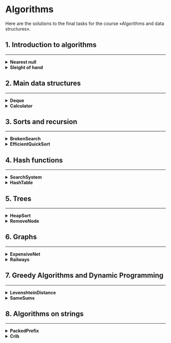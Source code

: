# Algorithms

Here are the solutions to the final tasks for the course «Algorithms and data structures».

## 1. Introduction to algorithms

---
<details>
<summary>
<b>Nearest null</b>
</summary>

<a href="NearestNull.java">Code</a>

Timofey is looking for a place to build his house. The street where he wants to live has a length of n, meaning it consists of n identical consecutive plots. Each plot is either empty or already has a house built on it.

Sociable Timofey doesn't want to live far from other people on this street. Therefore, it is important for him to know the distance to the nearest empty plot for each plot. If the plot is empty, this distance will be zero – the distance to itself.

Help Timofey calculate the desired distances. You have a map of the street. The houses in Timofey's city were numbered in the order they were built, so their numbers on the map are not ordered in any way. Empty plots are marked with zeros.

<table>
    <tbody>
      <tr>
        <td><b>Input</b></td>
        <td><b>Output</b></td>
      </tr>
      <tr>
        <td>
            5
            <br>
            0 1 4 9 0
        </td>
        <td>
            -183
        </td>
      </tr>
    </tbody>
</table>

<b>Input format</b>

In the first line, the length of the street is given — n (1 ≤ n ≤ 106). The next line contains n integers, non-negative numbers representing the house numbers and indications of empty plots on the map (zeros). It is guaranteed that there is at least one zero in the sequence. The house numbers (positive numbers) are unique and do not exceed 10^9.

<b>Output format</b>

For each of the plots, output the distance to the nearest zero. Output the distances in a single line, separating them by spaces.
</details>

<details>
<summary>
<b>Sleight of hand</b>
</summary>

<a href="NearestNull.java">Code</a>

The game "Typing Speed Trainer" is a 4x4 grid of keys, each key containing either a dot or a digit from one to nine. The essence of the game is as follows: in each round, a combination of digits and dots appears on the field. At time t, the player must simultaneously press all the keys with the digit t.

If all the necessary keys are pressed at time t, the players earn one point. If there are no keys with the digit t on the field at time t, no winning point is awarded.

At any given moment, two players can press k keys each. Find the number of points that Gosha and Timofey can earn if they press the keys together. Let's consider an example where k=3.

Suppose t=1. In this case, one player must press two keys with the digit 1. To determine how many keys two players will press, we can use the formula: k*2. It turns out that the boys together will press six keys and earn a winning point.

When t=2, the two players need to press seven keys simultaneously. But this is beyond their capability: each can only press three keys. No winning point is awarded.

At t=3, each player needs to press one key. Success! Now Gosha and Timofey have a total of two winning points.

There are no other digits on the field. Therefore, in the next rounds where t=4...t=9, no winning points will be awarded. Thus, Gosha and Timofey will earn two points.

Find the number of points that Gosha and Timofey can earn if they press the keys together.

<table>
    <tbody>
      <tr>
        <td><b>Input</b></td>
        <td><b>Output</b></td>
      </tr>
      <tr>
        <td>
            3
            <br>
            1231
            <br>
            2..2
            <br>
            2..2
            <br>
            2..2
            <br>
        </td>
        <td>
            2
        </td>
      </tr>
    </tbody>
</table>

<b>Input format</b>

В первой строке дано целое число k (1 ≤ k ≤ 5).

In the first line, an integer k is given (1 ≤ k ≤ 5).

The next four lines describe the configuration of the typing trainer, with 4 characters in each line. Each character is either a dot or a digit from 1 to 9. The symbols in each line are consecutive and not separated by spaces.

<b>Output format</b>

Output a single number - the maximum number of points that Gosha and Timofey can score.

</details>

## 2. Main data structures

---
<details>
<summary>
<b>Deque</b>
</summary>

<a href="Deque.java">Code</a>

Gosha implemented a data structure, a deque, with a maximum size determined by a given number. The methods push_back(x), push_front(x), pop_back(), and pop_front() were working correctly. However, when there were many elements in the deque, the program ran very slowly. The issue was that not all operations were executed in O(1) time. Help Gosha! Write an efficient implementation.

Note: Use a circular buffer in your implementation.

<table>
    <tbody>
      <tr>
        <td><b>Input</b></td>
        <td><b>Output</b></td>
      </tr>
      <tr>
        <td>
            4
            <br>
            4
            <br>
            push_front 861
            <br>
            push_front -819
            <br>
            pop_back
            <br>
            pop_back
        </td>
        <td>
            861
            <br>
            -819
        </td>
      </tr>
    </tbody>
</table>

<b>Input format</b>

The first line contains the number of commands, n — an integer not exceeding 100,000. The second line contains the number m — the maximum size of the deque, not exceeding 50,000. The following n lines contain one of the commands:

- push_back(value) – add an element to the end of the deque. If the deque already contains the maximum number of elements, output "error."
- push_front(value) – add an element to the beginning of the deque. If the deque already contains the maximum number of elements, output "error."
- pop_front() – output the first element of the deque and remove it. If the deque was empty, output "error."
- pop_back() – output the last element of the deque and remove it. If the deque was empty, output "error."

Value — an integer not exceeding 1000 in absolute value.

<b>Output format</b>

Output the result of each command on a separate line. For successful push_back(x) and push_front(x) commands, nothing needs to be printed.

<b> Work principle </b>

Использую кольцевой буфер, как и было указано в условии. Реализованы методы
pop_front, pop_back(), push_front(int number) и push_back(int number).



<b> The proof of correctness </b>


For operations involving adding to the tail and removing from the head, we move clockwise. Therefore, the index is calculated as the remainder of division by the maximum. For operations involving adding to the head and removing from the tail, we move counterclockwise. Therefore, the index is calculated as n - 1, except when n = 0, as Java does not handle negative indices like Python.



<b> Time complexity </b>

Since I am using a regular array for adding elements, knowing the index will make the operations of adding and removing from it O(1). The overall complexity is O(n), where n is the number of commands given.

<b> Space complexity </b>

We store an array of n numbers in memory, along with the start and end indices, size, and maximum number of elements. The complexity is O(n).

</details>

<details>
<summary>
<b>Calculator</b>
</summary>

<a href="Calculator.java">Code</a>

The task is related to Reverse Polish Notation (RPN), also known as postfix notation. It is used for parsing arithmetic expressions. In postfix notation, operands are placed before the operation signs. Note regarding negative numbers and division: in this task, division refers to mathematical integer division. This means that rounding always occurs downwards. Specifically, if a / b = c, then b ⋅ c is the largest number that does not exceed a and simultaneously is divisible by b without a remainder. In this task, it is guaranteed that there is no division by a negative number.

Example 1: 3 4 + means 3 + 4 and equals 7.

Example 2: 12 5 / Since division is integer, the result will be 2.

Example 3: 10 2 4 * - means 10 - 2 * 4 and equals 2.

<table>
    <tbody>
      <tr>
        <td><b>Input</b></td>
        <td><b>Output</b></td>
      </tr>
      <tr>
        <td>
            2 1 + 3 *
        </td>
        <td>
            9
        </td>
      </tr>
    </tbody>
</table>

<b>Input format</b>

In the single line, an expression is given written in Reverse Polish Notation. Numbers and arithmetic operations are separated by spaces. The input may contain the operations: +, -, *, /, and numbers not exceeding 10 000 in absolute value. It is guaranteed that the value of intermediate expressions in the test data does not exceed 50 000 in absolute value.

<b>Output format</b>

Output a single number — the value of the expression.

<b> Work principle </b>


The task is implemented using a stack, which is needed to maintain the sequence of numbers. We check each element of the array passed to the `polishNotation` function. If it is a mathematical operation sign, we extract two elements from the stack, perform the required operation, and then save the result in the stack. Otherwise, we simply save the new number in the stack. In the end, there should be only one number left in the stack — the result of all operations.


<b> The proof of correctness </b>

As indicated by the condition, operands are placed before operation signs. Therefore, we need to use the Last In, First Out (LIFO) principle to satisfy this condition. A stack follows this principle. For multiplication and addition, the sequence of elements does not matter, so we do not need to save the second operand separately for their calculation. However, for division and subtraction, we need to maintain the order.




<b> Time complexity </b>

Adding to the stack has a time complexity of O(1). In the method, we iterate through all elements only once, so the overall complexity will be O(n), where n is the number of elements provided as input.

<b> Space complexity </b>

Since we only save numbers once, the stack will contain a maximum of n elements. The space complexity is O(n), where n is the number of elements provided as input.

</details>

## 3. Sorts and recursion

---
<details>
<summary>
<b>BrokenSearch</b>
</summary>

<a href="BrokenSearch.java">Code</a>

Alla made a mistake while copying from one data structure to another. She stored an array of numbers in a circular buffer. The array was sorted in ascending order, and an element could be found in it in logarithmic time. Alla copied the data from the circular buffer to a regular array but shifted the data of the original sorted sequence (while the array could still remain sorted). Nevertheless, it is necessary to provide the ability to find an element in it in O(log n) time. It can be assumed that the array contains only unique elements. You are required to implement a function that performs a search in the broken array. Please note that reading data and outputting the answer is not required.

<table>
    <tbody>
      <tr>
        <td><b>Input</b></td>
        <td><b>Output</b></td>
      </tr>
      <tr>
        <td>
            9
            <br>5
            <br>19 21 100 101 1 4 5 7 12
            <br>
            <br>
            2
            <br>
            1
            <br>
            5 1
            <br>
        </td>
        <td>
            <br>
            <br>
            1
        </td>
      </tr>
    </tbody>
</table>

<b>Input format</b>

The function takes an array of natural numbers and a target number k. The length of the array does not exceed 10,000. The elements of the array and the number k do not exceed 10,000 in value. In the examples: The first line contains the number n — the length of the array. The second line contains a positive number k — the target element. Then, in a single line, n natural numbers are written, separated by a space — the elements of the array.

<b>Output format</b>

The function should return the index of the element equal to k if such an element exists in the array (indexing starts from zero). If the element is not found, the function should return -1. It is not allowed to modify the array. To filter out inefficient solutions, your function will be executed between 100,000 and 1,000,000 times.

<b> Work principle </b>


The problem is implemented using a stack, which is necessary for maintaining the sequence of numbers. We check each element from the array passed to the `polishNotation` function. If it is a mathematical operation sign, we pop two elements from the stack, perform the required operation, and then save the result in the stack. Otherwise, we simply save the new number in the stack. In the end, there should be only one number left in the stack—the result of all operations.


<b> The proof of correctness </b>

If we look at the last element of the array, we can determine in which part the target element is located. Both parts are sorted according to the task condition. If the target number x is less than the end of the array, then if it exists, it is in the range from the beginning of the sorted part to the end of the array. If it is greater, then it is in the range from the beginning of the array to the beginning of the sorted part.




<b> Time complexity </b>

We know that the time complexity of binary search is O(log n). In the worst case, we may need to first traverse the entire array to find the beginning of the sorted part. If it turns out that the array is fully sorted (the beginning is at index 0), then we will need to traverse the entire array again. Therefore, the time complexity will be 2 * O(log n) = O(log n), as constant values are not considered in the asymptotic notation.

<b> Space complexity </b>


We store an array of n numbers in memory, along with the index of the beginning of the sorted part. The space complexity is O(n) for the array and O(log n) * 2 for the necessary memory for the recursion calls (calculated based on its depth).


</details>

<details>
<summary>
<b>EfficientQuickSort</b>
</summary>

<a href="EfficientQuickSort.java">Code</a>

Timofey decided to organize a programming competition to find talented interns. Problems have been selected, participants are registered, and tests are written. The remaining task is to determine how the winner will be determined at the end of the competition. Each participant has a unique login. When the competition is over, two indicators will be associated with each participant: the number of solved problems Pi and the penalty size Fi. The penalty is charged for unsuccessful attempts and the time spent on the problem.

Timofey decided to sort the results table as follows: when comparing two participants, the one with more solved problems will be ranked higher. In case of a tie in the number of solved problems, the participant with a smaller penalty comes first. If the penalties are also equal, the one with the login that comes earlier in alphabetical (lexicographical) order takes precedence.

Timofey ordered sweatshirts for the winners and went to the store the day before. In his absence, he entrusted you to implement the quicksort algorithm for the results table. Since Timofey loves competitive programming and dislikes wasting memory, your sorting implementation cannot consume O(n) additional memory for intermediate data (this modification of quicksort is called "in-place").

<table>
    <tbody>
      <tr>
        <td><b>Input</b></td>
        <td><b>Output</b></td>
      </tr>
      <tr>
        <td>
           5<br>
            alla 4 100<br>
            gena 6 1000<br>
            gosha 2 90<br>
            rita 2 90<br>
            timofey 4 80
        </td>
        <td>
            gena<br>
            timofey<br>
            alla<br>
            gosha<br>
            rita<br>
            <br>
        </td>
      </tr>
    </tbody>
</table>

<b>Input format</b>

The first line specifies the number of participants, n, where 1 ≤ n ≤ 100,000. Each of the next n lines contains information about one participant. The i-th participant is described by three parameters:

1. A unique login (a string of lowercase Latin letters with a length of at most 20).
2. The number of solved problems, Pi.
3. The penalty size, Fi.

Fi and Pi are integers ranging from 0 to 10^9.

<b>Output format</b>

For the sorted list of participants, output their logins one per line in the specified order.


<b> Work principle </b>


For the user, I created an additional class called User, which has three fields (name, number of solved problems, and penalty). Inside the class, I implemented a comparison method that returns a positive number if the user is greater and a negative number if the user is smaller. Within the sorting method, I iterate with two cursors from the beginning and the end of the array's sortable part. I move from left to right those users who are smaller than the pivot and from right to left those who are larger than the pivot. Recursively, I sort the right and left parts.



<b> The proof of correctness </b>

On each pass, the pivot element takes its correct position, as its final index will be equal to the number of elements to its right.




<b> Time complexity </b>

The worst-case time complexity will be O(n^2) if the pivot is consistently smaller or larger than all other parts. In practice, it is more likely to run in O(n log n) time, as the recursion depth is O(log n), and at each recursion step, there are O(n) operations.


<b> Space complexity </b>

We store an array of numbers 'n', the index of the beginning, and the end of the sortable parts in memory. The complexity is O(n) (as we modify the original array each time) + O(log n) for the stack space according to the recursion depth.


</details>

## 4. Hash functions

---
<details>
<summary>
<b>SearchSystem</b>
</summary>

<a href="SearchSystem.java">Code</a>

Timofey is developing his own search engine.

There are n documents, each representing text composed of words. A search index needs to be built based on these documents. The system will receive queries as input. The query is a set of words, and the goal is to output the 5 most relevant documents. The relevance of a document is evaluated as follows: for each unique word in the query, the number of occurrences of that word in the document is taken, and the numbers obtained for all words in the query are summed. The final sum is considered the relevance of the document. The higher the sum, the more the document fits the query. The sorting of documents in the output is done in descending order of relevance. If the relevance of documents is the same, they are sorted in ascending order of their ordinal numbers in the database (i.e., in the input data). Consider cases where queries consist of words that occur in a small number of documents. What if one word occurs many times in one document?

<table>
    <tbody>
      <tr>
        <td><b>Input</b></td>
        <td><b>Output</b></td>
      </tr>
      <tr>
        <td>
            3<br>
            i love coffee<br>
            coffee with milk and sugar<br>
            free tea for everyone<br>
            3<br>
            i like black coffee without milk<br>
            everyone loves new year<br>
            mary likes black coffee without milk<br>
        </td>
        <td>
            1 2<br>
            3<br>
            2 1<br>
            <br>
            <br>
            <br>
            <br>
            <br>
        </td>
      </tr>
    </tbody>
</table>

<b>Input format</b>

In the first line, a natural number n is given, representing the number of documents in the database (1 ≤ n ≤ 10^4).

Then, in the next n lines, the documents are provided, one per line. Each document consists of multiple words separated by a single space and consists of lowercase Latin letters. The length of one text does not exceed 1000 characters. The text is never empty.

The next line contains the number of queries, m, as a natural number (1 ≤ m ≤ 10^4). In the following m lines, the queries are given, one per line. Each query consists of one or several words. The query is not empty. Words are separated by a single space and consist of lowercase Latin letters. The number of characters in a query does not exceed 100.

<b>Output format</b>

For each query, output on one line the numbers of the five most relevant documents. If fewer than five documents are found, output as many as were found. Do not output documents with a relevance of 0.

<b> Work principle </b>


That's a reasonable approach. It seems like you're creating a mapping structure to efficiently retrieve and compute relevance scores for each word in each document. Then, for each query, you're calculating the relevance scores based on the occurrences of unique words in the query and sorting the documents based on these scores.

Remember that this approach assumes that the relevance of a document to a query is solely based on the sum of occurrences of words. Depending on your use case, you might want to consider more advanced techniques, such as TF-IDF (Term Frequency-Inverse Document Frequency) or machine learning models, to improve the accuracy of your search engine.



<b> The proof of correctness </b>

Since, during the reading of all the documents, we prepared an intermediate map with the occurrences of each word, we don't need to look at the documents each time and recount the occurrences. This speeds up the search.





<b> Time complexity </b>

First, we iterate over all documents (n), then for each search query (number of search queries - m), we iterate over its unique words. The operations of retrieving and entering into the map are O(1). In the worst case, all unique words will be contained in all documents (n). After that, we search for the maximum values in the documents that contain at least part of the query, in the worst case, they will be contained in all documents (n). So, it becomes O(n + nm + 5n) -> O(6n + nm) -> O(n + nm).

<b> Space complexity </b>

The complexity of the solution is O(n + m), where n is the number of unique words in all documents, and m is the number of documents, as in the worst case, at least one sought-after word will be in all documents. <br>

</details>

<details>
<summary>
<b>HashTable</b>
</summary>

<a href="HashTable.java">Code</a>

Timofey, being a good manager, keeps information about his employees' salaries in a database and updates it regularly. He assigned you to write an implementation of a hash table to store the database with employees' salaries.

The hash table should support the following operations:

- put key value –– adding a key-value pair. If the given key already exists in the table, the corresponding value is updated.
- get key –— retrieving the value by key. If the key is not in the table, output "None". Otherwise, output the found value.
- delete key –— removing a key from the table. If there is no such key, output "None". Otherwise, output the stored value for the given key and delete the key.

The table stores unique keys.

Implementation requirements:

- Do not use existing implementations of hash tables in programming languages (std::unordered_map in C++, dict in Python, HashMap in Java, etc.).
- Resolve collisions using either the chaining method or open addressing.
- All operations should be performed in O(1) on average.
- Supporting rehashing and scaling of the hash table is not required.
- Keys and values, employee IDs, and their salaries are integers. There is no need to support arbitrary hashable types.

<table>
    <tbody>
      <tr>
        <td><b>Input</b></td>
        <td><b>Output</b></td>
      </tr>
      <tr>
        <td>
            8<br>
            get 9<br>
            delete 9<br>
            put 9 1<br>
            get 9<br>
            put 9 2<br>
            get 9<br>
            put 9 3<br>
            get 9<br>
        </td>
        <td>
            None<br>
            None<br>
            1<br>
            2<br>
            3<br>
            <br>
            <br>
            <br>
            <br>
        </td>
      </tr>
    </tbody>
</table>

<b>Input format</b>

The first line contains the total number of queries to the table, n (1≤ n≤ 10^6). The following n  lines contain queries, which can be of three types: get, put, delete, as described in the task.

All keys and values are integers, not exceeding 10^9 in absolute value. Numbers can be negative as well.

For any sequence of commands, the number of keys in the hash table cannot exceed 10^5.

<b>Output format</b>

For each query of type get and delete, output the corresponding answer on a separate line.

<b> Work principle </b>


I implemented a map using the method of resolving collisions with chaining. When adding a value, I first check if there is already a key in the list. If it exists, I update its value. If not, I create a new node and store it as the head of the linked list.

To retrieve a value, I calculate the bucket number and search for the desired key throughout the linked list in that bucket. If the key is found, I return the associated value. If not, I return None.

For the delete operation, I search for the required key. If the node was at the beginning of the list, I save the new head in the bucket. If it's in the middle, I cut out the node, preserving the reference to the next one in the previous node.


<b> The proof of correctness </b>

To distribute values more evenly, the size of the array is chosen as 2 to the power of 16. The bucket number is determined using bitwise AND.




<b> Time complexity </b>

All nodes are stored in the array. The speed of reading and adding an element to the array is O(1). With good distribution, search, deletion, and addition will cost O(1). Therefore, for n commands, the complexity will be O(n).


<b> Space complexity </b>

In the worst case, all commands will involve adding data to the array, and the complexity will be O(n), where n is the number of commands.


</details>

## 5. Trees

---

<details>
<summary>
<b>HeapSort</b>
</summary>

<a href="HeapSort.java">Code</a>

In this task, you need to implement heap sort. The heap should also be implemented independently; using existing language implementations is not allowed. It is recommended to first solve problems related to heapify operations (sifting down and up).

Timotheus decided to organize a programming competition to find talented interns. The problems have been selected, participants have been registered, and tests have been written. Now it remains to figure out how to determine the winner at the end of the competition.

Each participant has a unique login. When the competition is over, two indicators will be associated with each participant: the number of solved problems \( P_i \) and the penalty size \( F_i \). The penalty is charged for unsuccessful attempts and the time spent on the problem.

Timotheus decided to sort the results table as follows: when comparing two participants, the one with more solved problems comes first. In case of a tie in the number of solved problems, the participant with a smaller penalty comes first. If the penalties are also equal, the one whose login comes first in alphabetical (lexicographic) order is placed first.

Timotheus ordered sweatshirts for the winners and went to the store the day before. In his absence, he entrusted you to implement the heapsort algorithm for the results table.

<table>
    <tbody>
      <tr>
        <td><b>Input</b></td>
        <td><b>Output</b></td>
      </tr>
      <tr>
        <td>
            5<br>
            alla 4 100<br>
            gena 6 1000<br>
            gosha 2 90<br>
            rita 2 90<br>
            timofey 4 80<br>
        </td>
        <td>
            gena<br>
            timofey<br>
            alla<br>
            gosha<br>
            rita<br>
            <br>
        </td>
      </tr>
    </tbody>
</table>

<b>Input format</b>

The first line contains the number of participants n, 1 ≤ n ≤ 100 000. In each of the next \( n \) lines, information about one participant is provided. The \( i \)-th participant is described by three parameters:

- A unique login (a string of lowercase Latin letters with a length of at most 20).
- The number of problems solved P_i.
- The penalty F_i.

Both F_i and P_i are integers in the range from 0 to 10^9.

<b>Output format</b>

For the sorted list of participants, output their logins one per line in the given order.

<b> Work principle </b>


Heap sort is implemented using a binary heap. Initially, all elements are added to the tree using sift-up (swapping child and parent if the child is greater than the parent). Then, the root is removed each time (which is the first element), replaced with the last element, and sifted down (swapping parent and child if the parent is smaller than the child) until there are no more elements. A compareTo method is written to compare elements.


<b> The proof of correctness </b>

The properties of a max heap are such that the largest element is always at the root. Every time we extract and remove it, a sift-down operation is performed, which restores the heap property.





<b> Time complexity </b>

For each element, two operations are performed: insertion with sift-up and removal with sift-down. Sifting operations have a time complexity of O(log n) since, at each level, only one element comparison is made. Therefore, the overall time complexity is O(n * 2 log n) -> O(n log n).


<b> Space complexity </b>

An array is required to store a tree that contains n elements for sorting. The spatial complexity is O(n).

</details>

<details>
<summary>
<b>RemoveNode</b>
</summary>

<a href="RemoveNode.java">Code</a>

Given a binary search tree storing unique integer keys, find the node with a specified key and remove it from the tree, ensuring that the tree remains a valid binary search tree. If the key is not present in the tree, there is no need to modify the tree. The function takes the root of the tree and the key to be deleted as input and should return the root of the modified tree. The time complexity of the node deletion should be O(h), where h is the height of the tree. Creating new nodes is not allowed.


<b>Input format</b>

The keys of the tree are natural numbers not exceeding 10^9. In the final solution, there is no need to define your own structure/class describing the tree node.


<b> Work principle </b>


First, I check if there is a tree at all. Then, I search for the element that needs to be replaced, and its parent node. If the element is not present, I do nothing and return the root.
If the element is present, I check if it is possible to find a replacement element. If there is a left part, I search for the rightmost element in it. If there is no left part but there is a right part, I search for the leftmost element in it. For replacement elements, there are two cases: when there is at least one vertex between the replacement element and the element to be deleted, and when the replacement element comes immediately after the vertex. Depending on this, I set the new children in the replacement element. If there is neither a left nor a right part, the replacement element remains null.
If the replacement element has no parent, it means we are deleting the root and return the replacement element. If there is a parent, I set the replacement element as the required child.


<b> The proof of correctness </b>

To delete an element and preserve the tree structure, you need to replace it with an element that will correctly separate the two remaining subtrees. This should be the largest element from the left part or the smallest from the right.



<b> Time complexity </b>

First, we search for the required element in O(H) in the worst case, where H is the height of the tree. If it's O(H), then it's a leaf with no children, and the replacement element will be null, so the complexity won't change. If the element is in the middle, we search for it in O(H - n), the height of the subtree. Then we search for the replacement element in O(n). In the end, O(H - n + n) -> O(H).

<b> Space complexity </b>

Saving the element to be deleted along with its parent and the replacement element with its parent separately. Complexity O(4) -> O(1).


</details>

## 6. Graphs

---

<details>
<summary>
<b>ExpensiveNet</b>
</summary>

<a href="ExpensiveNet.java">Code</a>

Timofey decided to connect all computers in his company into a single network. To achieve this, he came up with the idea of building a minimum spanning tree to use resources more efficiently.

However, news came from the management that the allocated budget for the network turned out to be very large, and it urgently needs to be spent. Therefore, Timofey is now interested in finding not the minimum, but the maximum spanning trees.

He has assigned you the task of finding the weight of such a maximum spanning tree in an undirected graph that represents the office layout.

<table>
    <tbody>
      <tr>
        <td><b>Input</b></td>
        <td><b>Output</b></td>
      </tr>
      <tr>
        <td>
            4 4<br>
            1 2 5<br>
            1 3 6<br>
            2 4 8<br>
            3 4 3<br>
        </td>
        <td>
            19<br>
            <br>
            <br>
            <br>
            <br>
        </td>
      </tr>
    </tbody>
</table>

<b>Input format</b>

The first line contains the number of vertices n and edges m in the graph (1 ≤ n ≤ 1000, 0 ≤ m ≤ 100000).

Each of the next m lines describes an edge with three numbers u, v, w. u and v are the vertices connected by this edge, and w is its weight (1 ≤ u, v ≤ n, 0 ≤ w ≤ 10000). The graph may contain loops and multiple edges. The graph may be disconnected.

<b>Output format</b>

If a maximum spanning tree exists, output its weight. Otherwise, (if the graph has multiple connected components), output the phrase "Oops! I did it again."

<b> Work principle </b>


To build a spanning tree, I used Prim's algorithm. There is a set of vertices that are already in the tree and a set for those that are not yet added. Additionally, a map with edges and their weights is created. When I add a vertex to the added set, I also add all its edges to the map. Then, I search for the largest value in this map for the vertices that are not yet in the added set. I repeat this process until there are no more edges or vertices. If there are remaining vertices but no more edges, it means there are multiple connected components in the graph.



<b> The proof of correctness </b>

Since we keep track of both visited and unvisited vertices, we can determine if we have added all vertices exactly once to the spanning tree.




<b> Time complexity </b>

The complexity of the algorithm is O(log(V) * E) since it utilizes a priority queue, where insertion and deletion operations are performed in O(logV) time. Here, V is the number of vertices, and E is the number of edges in the graph.


<b> Space complexity </b>

There is a matrix to store the graph (V*V), a priority queue to store the edges (E), and an array to store information about added vertices (V). Therefore, the spatial complexity is O(V^2 + E + V) -> O(V^2 + E), where V is the number of vertices, and E is the number of edges in the graph.



</details>

<details>
<summary>
<b>Railways</b>
</summary>

<a href="Railways.java">Code</a>

In country X, there are n cities numbered from 1 to n. The capital of the country has the number n. Iron roads connect the cities.

However, the roads can be of two types based on the width of the track. Any train can only travel on one type of track. Conventionally, one type of road is marked as R, and the other as B. This means that if the route from one city to another has both R-type and B-type roads, then no train will be able to travel on this route. One can travel from one city to another only on a route consisting exclusively of R-type roads or only of B-type roads.

But that's not all. In country X, you can only move along the roads from a city with a smaller number to a city with a larger number. This explains the large influx of residents to the capital, which has the number n.

The map of iron roads is called optimal if there is no pair of cities A and B such that it is possible to reach from A to B both via R-type roads and via B-type roads. In other words, for any pair of cities, it is true that from the city with a smaller number to the city with a larger number, you can only travel on roads of a certain type, or it is impossible to build a route at all. Determine whether the given map is optimal.

<table>
    <tbody>
      <tr>
        <td><b>Input</b></td>
        <td><b>Output</b></td>
      </tr>
      <tr>
        <td>
            3<br>
            RB<br>
            R<br>
        </td>
        <td>
            NO<br>
            <br>
            <br>
        </td>
      </tr>
    </tbody>
</table>

<b>Input format</b>

The first line contains the number n (1 ≤ n ≤ 5000) — the number of cities in the country. The map of iron roads is then provided in the following format.

The map is represented by n-1 lines. In the i-th line, roads from city i to cities i+1, i+2, ..., n are described. The line contains n - i characters, each of which is either R or B. If the j-th character of the i-th line is "B", then there is a road of type "B" from city i to city i + j. Similarly, for the type "R".

<b>Output format</b>

Output "YES" if the map is optimal, and "NO" otherwise.

<b> Work principle </b>


The cycle detection is performed using DFS. If during the verification of vertices, one of them turns out to be gray (i.e., the work with it is not yet finished), then there is a cycle in the graph.


<b> The proof of correctness </b>

We know that a directed graph is given, where all edges are directed in one direction from the city with a smaller number to the larger one. Since we have two types of roads to distinguish them, we can reverse the 'B' type from the last vertex to the first one. This way, R-roads will be directed from the smaller city to the larger one, and B-roads will be directed from the larger city to the smaller one. If we do this, in graphs where there are at least two paths to any vertex, cycles will appear.




<b> Time complexity </b>

Since the graph is represented as adjacency lists, the complexity of DFS will be O(V + E), where V is the number of vertices, and E is the number of edges in the graph.

<b> Space complexity </b>

To implement DFS without recursion, a stack is required, which will, at some point, contain all the vertices of the graph. Additionally, we store the graph as a list of lists. Therefore, the spatial complexity will be O(V + E), where V is the number of vertices, and E is the number of edges in the graph.


</details>

## 7. Greedy Algorithms and Dynamic Programming

---

<details>
<summary>
<b>LevenshteinDistance</b>
</summary>

<a href="LevenshteinDistance.java">Code</a>

The Levenshtein distance between two strings, s and t, is defined as the number of atomic changes required to transform one string into the other. Atomic changes include deleting one character, inserting one character, and replacing one character with another.

Find the Levenshtein distance for the given pair of strings.

<table>
    <tbody>
      <tr>
        <td><b>Input</b></td>
        <td><b>Output</b></td>
      </tr>
      <tr>
        <td>
            abacaba<br>
            abaabc<br>
        </td>
        <td>
            2<br>
            <br>
        </td>
      </tr>
    </tbody>
</table>

<b>Input format</b>

The first line contains the string "s," and the second line contains the string "t." The lengths of both strings do not exceed 1000. The strings consist of lowercase Latin letters.

<b>Output format</b>

Output a single number — the distance between the strings.

<b> Work principle </b>


We need a two-dimensional matrix, but since the calculations are done along the last row, we will only store it.
The base case is dp[j] = j. Fill in the first row like this. Then the zero element will be equal to i -> the ordinal number of the loop.
The transition of the dynamics is to compare the values currentDp[j-1] + 1, dp[j] + 1, and dp[j-1] + 1 (if the letters are not equal) / dp[j-1] (if they are equal).
Choose the smallest number.
The answer to the original question will be contained in the cell dp[length of the second word].


<b> The proof of correctness </b>

The first line, dp[j] = j -> to get a string from an empty one, you need to perform j insertion operations. The first symbol of subsequent lines dp[0] = i -> to get an empty string from the current one, you need to perform i deletion operations.

If both strings are not empty:
- If the characters are equal, it means we haven't changed the last character, so we performed D(i - 1, j - 1) operations.
- If they are not equal, then we changed the last character once, so it's D(i - 1, j - 1) + 1.


<b> Time complexity </b>

To calculate, we use a nested loop based on the size of each of the strings being investigated (n and m). The complexity is O(n * m).

<b> Space complexity </b>

A supplementary array `dp` is required, with a length equal to the length of one of the strings being considered (n). We also store a temporary array in memory to fill the new row (n) and the actual strings (n and m). The complexity is O(3n + m) -> O(n + m).

</details>

<details>
<summary>
<b>SameSums</b>
</summary>

<a href="SameSums.java">Code</a>

Algos organized a table tennis tournament. Gosha won n matches, earning a certain number of points for each of them. Gosha became curious whether it is possible to split all the points he earned during the tournament into two parts so that the sum in each part is the same.

<table>
    <tbody>
      <tr>
        <td><b>Input</b></td>
        <td><b>Output</b></td>
      </tr>
      <tr>
        <td>
            4<br>
            1 5 7 1<br>
        </td>
        <td>
            True<br>
            <br>
        </td>
      </tr>
    </tbody>
</table>

<b>Input format</b>

The first line contains an integer n (0 ≤ n ≤ 300), which is the number of won matches.

The second line contains n non-negative integers separated by a space, each of which does not exceed 300, representing the points earned in each match.

<b>Output format</b>

You need to output True if it is possible to make such a split, otherwise, output False.

<b> Work principle </b>


The array `dp` stores information about whether it is possible or not to compose a number equal to the index of the current element i from the elements of the `numbers` array. The `dp` array contains the count of values equal to half the sum of all numbers in the `numbers` array (median) + 1.
The base case is dp[0] = true.
The dynamic transition is as follows: for each element from `numbers`, iterate through `dp`. If dp[i] = true, add the current element from `numbers` to i.
The answer to the original question will be contained in the dp[median] cell.



<b> The proof of correctness </b>

If the element dp[i] = true, it means that it is possible to compose the sum i from the numbers without considering the current number. Add the current number to i if it does not go beyond the array boundaries, mark it in dp. In the end, after going through all the numbers, if dp[median] = true, it means that it is possible to compose the desired sum.





<b> Time complexity </b>

To calculate, iterate over all numbers (n) through the dp array (m). The time complexity is O(n * m).

<b> Space complexity </b>

Store all numbers (n), and also require an array dp to store the results of intermediate calculations (m). The spatial complexity is O(n + m).

</details>

## 8. Algorithms on strings

---

<details>
<summary>
<b>PackedPrefix</b>
</summary>

<a href="PackedPrefix.java">Code</a>

You are given strings in a packed form. Let's define a packed string (PS) recursively. A string consisting only of lowercase letters of the English alphabet is a PS. If A and B are correct PS, then AB is also a PS. If A is a PS and n is a single-digit natural number, then n[A] is also a PS. In this case, the notation n[A] means that when unpacking the string A, it is repeated n times in a row. Find the longest common prefix of unpacked strings and output it (in the unpacked form).

<table>
    <tbody>
      <tr>
        <td><b>Input</b></td>
        <td><b>Output</b></td>
      </tr>
      <tr>
        <td>
            3<br>
            2[a]2[ab]<br>
            3[a]2[r2[t]]<br>
            a2[aa3[b]]<br>
        </td>
        <td>
            aaa<br>
            <br>
            <br>
            <br>
</td>
      </tr>
    </tbody>
</table>

<b>Input format</b>

The first line contains the number n (1 ≤ n ≤ 1000) — the number of strings.

Then, in the next n lines, there are packed strings. It is guaranteed that these strings are correct, meaning they satisfy the specified recursive definition. The length of the strings after unpacking does not exceed 10^5.

<b>Output format</b>

Output the largest common prefix of the unpacked strings.

<b> Work principle </b>


To unpack the string, I use a stack with a list of characters and a stack with numbers - the number of repetitions. I go through each character in the string. If it is a number, then I add a new list to the stack of characters, and this number to the stack of numbers. If it is a character, I check if there are elements in the stack. If it is empty, it means that the current character does not need to be repeated, and I can add it to the final result. If there are elements, it means that they need to be repeated, so I add the character to the top list in the stack.

If the character is a closing bracket, it means that I need to extract the top list from the stack and add it to the resulting string, repeating it n times.

To determine the common prefix, I use a simple loop based on the number of characters in the smallest string and a counter. If all characters are equal, I look at the next one. If not, the loop is broken, and the current value of the counter is output.

<b> The proof of correctness </b>

To correctly unpack the string, we need to use the Last-In-First-Out (LIFO) principle, which is the foundation of a stack.



<b> Time complexity </b>

To unpack the string, we use a loop over all characters of the string n.
For finding the prefix, we use a loop over all characters of the smallest string, which will also be equal to n.
Thus, the time complexity will be O(2n * x) -> O(n * x), where x is the number of strings to compare, and n is the average number of characters in a string.

<b> Space complexity </b>

We need a stack of numbers and a stack of characters, the total number of characters in which will be n. Also, we store the resulting string in a StringBuilder format and a list of all prepared strings for finding the prefix.
The space complexity is O(x * n), where x is the number of strings to compare, and n is the average number of characters in a string.

</details>

<details>
<summary>
<b>Crib</b>
</summary>

<a href="Crib.java">Code</a>

Vasya is preparing for an algorithms exam and, just in case, is writing cheat sheets. To fit as much information as possible, he does not separate words with spaces. As a result, he gets one very long string. To avoid getting confused during the exam due to nervousness, he asks you to write a program that, given this long string and a set of permissible words, determines whether the text can be split into separate words from the set.

More formally: given the text T and a set of strings s1, ..., sn. It is necessary to determine whether T can be represented as sk1sk2...skr, where ki are the indices of strings. Indices can be repeated. String si can appear any number of times in the text T partitioning. It is not necessary to use all strings for the partitioning. Strings can appear in any order.

<table>
    <tbody>
      <tr>
        <td><b>Input</b></td>
        <td><b>Output</b></td>
      </tr>
      <tr>
        <td>
            examiwillpasstheexam<br>
            5<br>
            will<br>
            pass<br>
            the<br>
            exam<br>
            i<br>
        </td>
        <td>
            YES<br>
            <br>
            <br>
            <br>
            <br>
            <br>
            <br>
        </td>
      </tr>
    </tbody>
</table>

**Input format:**

The first line contains the text T that needs to be split into words. The length of T does not exceed 100100. The text consists of lowercase English letters.

The second line contains the number of allowable words 1 ≤ n ≤ 100.

The next n lines contain the words themselves, consisting of lowercase Latin letters. The length of each word does not exceed 100.

**Output format:**

Output "YES" if the text can be split into words from the given dictionary, or "NO" otherwise.

**Work principle:**

Build a trie. Then, using it, iterate through the given set of characters using dynamic programming.
The dp array will store a boolean value, which indicates whether the current character is a potential word start or not.
Iterate through all characters in the set in a loop. If the current character is a potential word start, we need to find the beginning of the next word. First, set the current node of the tree as its root.
Next, iterate through the loop, starting from the potential word start to the end of the array.
If the character is in the Children of the current node, check if this character is the end of a word. If yes, set the next character as a potential word start in dp. If the character is not present, break the loop.
In the end, if it is possible to form a chain of the specified words without gaps from the set of characters, then the last element in the dp array will be true.

**The proof of correctness:**

We use a trie to save memory. If the isWord field is true, it means a correct word can be formed along the specified path.
We use this to find all possible word options and the index of the potential beginning of a new word.

**Time complexity:**

Building the trie requires O(n), where n is the total number of characters in all words. Searching for potential words requires two loops - the first one over all characters in the given sequence m, the second one inside the first over part of the sequence. In the worst case, searching for all potential words takes O(n^2).

**Space complexity:**

Additional memory is required to store the examined string and all potential words in the form of a tree. The size of the tree is O(n * m), where n is the maximum length of a word, and m is the number of letters in the alphabet.

</details>
